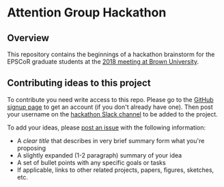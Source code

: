 # Attention Group Hackathon
## Overview

This repository contains the beginnings of a hackathon brainstorm for the EPSCoR graduate students at the [2018 meeting at Brown University](https://www.attentioninthebrain.com/2018-annual-epscor-attention-consortium-conference/).

## Contributing ideas to this project

To contribute you need write access to this repo.  Please go to the [GitHub signup page](https://github.com/join) to get an account (if you don't already have one).  Then post your username on the [hackathon Slack channel](https://attention-group.slack.com/messages/CBQE2KP7E) to be added to the project.

To add your ideas, please [post an issue](https://github.com/ContextLab/AttentionGroupHackathon/issues) with the following information:
- A *clear title* that describes in very brief summary form what you're proposing
- A slightly expanded (1-2 paragraph) summary of your idea
- A set of bullet points with any specific goals or tasks
- If applicable, links to other related projects, papers, figures, sketches, etc.
